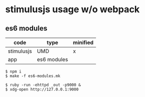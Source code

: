 # stimulusjs usage w/o webpack

## es6 modules

| code        | type        | minified |
| ------------| ----------- | -------- |
| stimulusjs  | UMD         | x        |
| app         | es6 modules |          |

~~~
$ npm i
$ make -f es6-modules.mk

$ ruby -run -ehttpd _out -p9000 &
$ xdg-open http://127.0.0.1:9000
~~~
